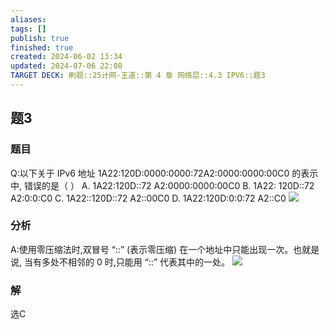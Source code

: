 ```yaml
---
aliases: 
tags: []
publish: true
finished: true
created: 2024-06-02 13:34
updated: 2024-07-06 22:08
TARGET DECK: 刷题::25计网-王道::第 4 章 网络层::4.3 IPV6::题3
---
```


## 题3
### 题目
Q:以下关于 IPv6 地址 1A22:120D:0000:0000:72A2:0000:0000:00C0 的表示中, 错误的是（ ）
A. 1A22:120D::72 A2:0000:0000:00C0
B. 1A22: 120D::72 A2:0:0:C0
C. 1A22::120D::72 A2::00C0
D. 1A22:120D:0:0:72 A2::C0
![](https://img.hwenyi.live/202407062207963.webp)
### 分析
A:使用零压缩法时,双冒号 “::” (表示零压缩) 在一个地址中只能出现一次。也就是说, 当有多处不相邻的 0 时,只能用 “::” 代表其中的一处。
![](https://img.hwenyi.live/202407062208430.webp)
### 解
选C
<!--ID: 1720276665253-->

